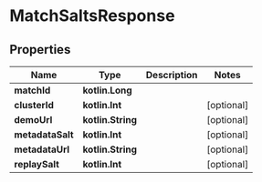 
# MatchSaltsResponse

## Properties
Name | Type | Description | Notes
------------ | ------------- | ------------- | -------------
**matchId** | **kotlin.Long** |  | 
**clusterId** | **kotlin.Int** |  |  [optional]
**demoUrl** | **kotlin.String** |  |  [optional]
**metadataSalt** | **kotlin.Int** |  |  [optional]
**metadataUrl** | **kotlin.String** |  |  [optional]
**replaySalt** | **kotlin.Int** |  |  [optional]



